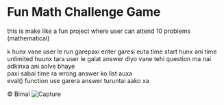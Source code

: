 # Fun Math Challenge Game

this is make like a fun project where user can attend 10 problems (mathematical)  

k hunx vane user le run garepaxi enter garesi euta time start hunx ani time unlimited huunx tara user le galat answer diyo vane tehi question ma nai adkinxa ani solve bhaye  
paxi sabai time ra wrong answer ko list auxa  
eval() function use garera answer turuntai aako xa  

&copy; Bimal
![Capture](https://github.com/user-attachments/assets/83c81892-47a8-4aa6-a269-eeeb7cb7ed09)
